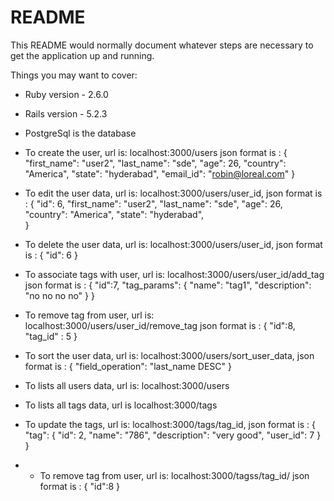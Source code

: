 # README

This README would normally document whatever steps are necessary to get the
application up and running.

Things you may want to cover:

* Ruby version - 2.6.0
* Rails version - 5.2.3
* PostgreSql is the database
* To create the user,
    url is: localhost:3000/users
    json format is :
      {
		"first_name": "user2",
		"last_name": "sde",
		"age": 26,
		"country": "America",
		"state": "hyderabad",
		"email_id": "robin@loreal.com"
      }
 * To edit the user data, url is: localhost:3000/users/user_id,
      json format is :
      {  "id": 6,
		"first_name": "user2",
		"last_name": "sde",
		"age": 26,
		"country": "America",
		"state": "hyderabad",	
      }
 * To delete the user data, url is: localhost:3000/users/user_id,
    json format is :
      {  "id": 6 }

 * To associate tags with user, url is: localhost:3000/users/user_id/add_tag
     json format is :
     {  "id":7,
        "tag_params": 
        {
		  "name": "tag1",
		  "description": "no no no no"
        }
     }
  * To remove tag from user, url is: localhost:3000/users/user_id/remove_tag
      json format is :
      { "id":8,
        "tag_id" : 5
      }

  * To sort the user data, url is: localhost:3000/users/sort_user_data,
      json format is :
        { "field_operation": "last_name DESC" }
 
  * To lists all users data, url is: localhost:3000/users

  * To lists all tags data, url is localhost:3000/tags

  * To update the tags, url is: localhost:3000/tags/tag_id,
      json format is :
	  {
	    "tag": {
	        "id": 2,
	        "name": "786",
	        "description": "very good",
	        "user_id": 7
	    }
	}

  * * To remove tag from user, url is: localhost:3000/tagss/tag_id/
      json format is :
      { "id":8
      }
